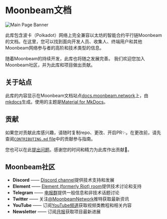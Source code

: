 # Moonbeam文档

![Main Page Banner](/images/readme-contributing/readme-banner.png)

此库包含波卡（Polkadot）网络上完全兼容以太坊的智能合约平行链Moonbeam的文档。在这里，您可以找到面向开发人员、收集人、终端用户和其他Moonbeam网络参与者的高阶和技术类型的信息。

随着Moonbeam的持续开发，此库也将随之发展完善。 我们欢迎您加入Moonbeam社区，并为此库和项目做出贡献。

## 关于站点

此库的内容显示在Moonbeam文档站点[docs.moonbeam.network](https://docs.moonbeam.network)上，由[mkdocs](https://www.mkdocs.org/)生成。使用的主题是[Material for MkDocs](https://squidfunk.github.io/mkdocs-material/)。

## 贡献

如果您对贡献此库感兴趣，请随时复制repo、更改、开启PR✨。在更改前，请先查阅[`CONTRIBUTING.md` file](https://github.com/PureStake/moonbeam-docs/blob/master/CONTRIBUTING.md)中的贡献参与指南。

您也可以在此[提出问题](https://github.com/PureStake/moonbeam-docs/issues/new)。感谢您的时间和精力为此库作出贡献💜。

## Moonbeam社区

- **Discord** —— [Discord channel](https://discord.gg/PfpUATX)提供技术支持和发展
- **Element** —— [Element (formerly Riot) room](https://app.element.io/#/room/#moonbeam:matrix.org)提供技术讨论和支持
- **Telegram** —— [电报群](https://t.me/Moonbeam_Official)提供一般信息和非技术话题讨论
- **Twitter** —— 关注[@MoonbeamNetwork](https://twitter.com/MoonbeamNetwork)推特获取最新资讯
- **YouTube** —— 订阅[YouTube频道](https://www.youtube.com/c/MoonbeamNetwork)获取视频类教程和相关内容
- **Newsletter** —— 订阅[月报](https://moonbeam.network/newsletter/)获取项目最新进展
